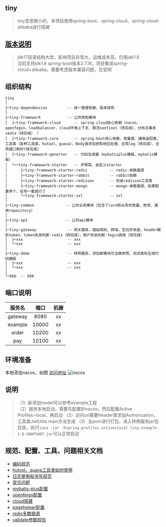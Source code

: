 ## tiny
> tiny意思微小的，本项目使用spring-boot、spring-cloud、spring-cloud-alibaba进行搭建


## [版本说明](https://github.com/alibaba/spring-cloud-alibaba/wiki/%E7%89%88%E6%9C%AC%E8%AF%B4%E6%98%8E)
> jdk17目录结构大改，影响项目非常大，运维成本高，仍用jdk1.8  
> 当前支持jdk1.8 spring-boot版本2.7.18，项目集成spring-cloud+alibaba，需要考虑版本兼容问题，见官网

## 组织结构
```
tiny
│
├─tiny-dependencies         -- 统一管理依赖，版本锁死
│
├─tiny-framework            -- 公共架构模块
│  ├─tiny-framework-cloud      -- spring-cloud核心依赖（nacos、openfegin、loadbalancer、cloud环境上下文、限流sentinel（待完成）、分布式事务seata（待完成） ）
│  ├─tiny-framework-core       -- spring-boot核心依赖、常量类、通用返回类，工具类（各种工具类，hutool、guava），Body请求加密和响应处理、全局log（待完成）、全局接口耗时(待完成)
│  ├─tiny-framework-genertor   -- 代码生成器（mybatisplus模板、mybatis模板）
│  └──tiny-framework-starter   -- 开胃菜，自定义starter
│      ├─tiny-framework-starter-redis          -- redis-单数据源
│      ├─tiny-framework-starter-rabbit         -- rabbit依赖
│      ├─tiny-framework-starter-redisson       -- 封装redisson工具类
│      ├─tiny-framework-starter-mongo          -- mongo-单数据源，如果配置多个，在写一套就行了
│      └─tiny-framework-starter-xxl            -- xxl 
│
├─tiny-common              -- 公共业务模块（包含了core和业务的常量、枚举、通用repository）
│
├─tiny-api                 -- 公共api模块
│
├─tiny-gateway              -- 网关服务，路由规则、跨域、空白页改造，header解析token，token失效判断-redis（待完成），用户状态判断-fegin调用（待完成）
│  ├─xxx                    -- xxx
│  └─xxx                    -- xxx
│
├─tiny-demo                 -- 样例服务，添加新模块可当做参照，测试类有生成代码模板
│  ├─xxx                    -- xxx
│  └─xxx                    -- xxx
│
└─bbb  -- bbb
```

## 端口说明
|   服务名   |  端口   | 机器 |
|:-------:|:-----:|:--:|
| gateway | 8080  | xx |
| example | 10000 | xx |
|  order  | 10200 | xx |
|   pay   | 10100 | xx |

## 环境准备
本地添加nacos，如图 [访问地址](http://localhost:8848/nacos/)
![nacos](https://cdn.jsdelivr.net/gh/18500507445/drawing-bed/tiny/nacos.png)

## 说明
> （1）新添加model可以参考example工程  
> （2）服务本地启动，需要先配置好nacos，然后配置Active Profiles=local，再启动
> （2）访问url需要Header里添加Authorization，工具类JwtUtils.main方法生成
> （3）主pom进行打包，进入样例服务jar包目录，执行`java -jar -Dspring.profiles.active=local tiny-example-1.0-SNAPSHOT.jar`可以正常启动

## 规范、配置、工具、问题相关文档
* [编码规范](doc/规范/编码规范.md)
* [hutool、guava工具类如何使用](doc/工具/工具类.md)
* [日志使用和书写规范](doc/规范/log.md)
* [常见问题](doc/问题/常见问题.md)
* [mybatis-plus配置](doc/工具/mybatisplus.md)
* [openfeign配置](doc/架构/openfeign.md)
* [cloud搭建](doc/架构/cloud搭建.md)
* [pagehelper配置](doc/工具/pagehelper.md)
* [redis多数据源](doc/中间件/redis.md)
* [validate参数校验](doc/工具/validate.md)



